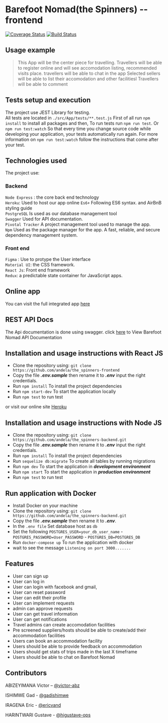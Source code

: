 # Barefoot Nomad(the Spinners) -- frontend

[![Coverage Status](https://coveralls.io/repos/github/andela/the_spinners-frontend/badge.svg?branch=develop)](https://coveralls.io/github/andela/the_spinners-frontend?branch=develop)
[![Build Status](https://travis-ci.org/andela/Barefoot-React.svg?branch=develop)](https://travis-ci.org/Barefoot-React)
## Usage example

>This App will be the center piece for travelling. 
Travellers will be able to register online and will see accomodation listing, recommended visits place.
travellers will be able to chat in the app
Selected sellers will be able to list their accomodation and other facilitiesl
Travellers will be able to comment

## Tests setup and execution
The project use JEST Library for testing.  
All tests are located in `./src/App/tests/**.test.js`
First of all run `npm install` to install all packages and then, 
To run tests run `npm run test`. Or `npm run test:watch` So that every time you change source code while developing your application, your tests automatically run again. For more information on `npm run test:watch` follow the instructions that come after your test.

## Technologies used

The project use:  
### Backend
 `Node Express` : the core back end technology  
 `Heroku`: Used to host our app online
 `Es6+` Following ES6 syntax. and AirBnB styling guide  
 `PostgreSQL` Is used as our database management tool  
 `Swagger` Used for API documentation.  
 `Pivotal Tracker` A project management tool used to manage the app.  
 `Npm` Used as the package manager for the app. A fast, reliable, and secure dependency management system.  

### Front end
 `Figma` : Use to protype the User interface  
 `Material UI`: the CSS framework.  
 `React Js`: Front end framework  
 `Redux`: a predictable state container for JavaScript apps.
    
## Online app
You can visit the full integrated app [here](https://spinners-frontend-stage.herokuapp.com/)

## REST API Docs
The Api documentation is done using swagger. click [here](#) to View Barefoot Nomad API Documentation
  

## Installation and usage instructions with React JS

* Clone the repository using: `git clone https://github.com/andela/the_spinners-frontend `  
* Copy the file ***.env.sample*** then rename it to ***.env*** input the right credentials.  
* Run `npm install` To install the project dependencies    
* Run `npm start-dev` To start the application locally
* Run `npm test` to run test  

or visit our online site [Heroku](https://spinners-frontend-stage.herokuapp.com/)

## Installation and usage instructions with Node JS

* Clone the repository using: `git clone https://github.com/andela/the_spinners-backend.git `  
* Copy the file ***.env.sample*** then rename it to ***.env*** input the right credentials.  
* Run `npm install` To install the project dependencies   
* Run `sequelize db:migrate` To create all tables by running migrations  
* Run `npm dev` To start the application in ***development environment***  
* Run `npm start` To start the application in ***production environment***
* Run `npm test` to run test 
 
 ## Run application with Docker
* Install Docker on your machine
* Clone the repository using: `git clone https://github.com/andela/the_spinners-backend.git `  
* Copy the file ***.env.sample*** then rename it to ***.env***.  
* In the `.env file` Set database host as `db`
* Set the following `POSTGRES_USER=your_db_user_name`
      - `POSTGRES_PASSWORD=User_PASSWORD`
      - `POSTGRES_DB=POSTGRES_DB`
* Run `docker-compose up` To run the application with docker   
* wait to see the message `Listening on port 3000.......` 


## Features
* User can sign up
* User can log in
* User can login with facebook and gmail, 
* User can reset password
* User can edit their profile
* User can implement requests
* admin can approve requests
* User can get travel information
* User can get notifications
* Travel admins can create accomodation facilities
* Pre screened suppliers/hosts should be able to create/add their accommodation facilities
* Users can book an accommodation facility
* Users should be able to provide feedback on accommodation
* Users should get stats of trips made in the last X timeframe
* Users should be able to chat on Barefoot Nomad


## Contributors

ABIZEYIMANA Victor – [@victor-abz](https://github.com/victor-abz)

ISHIMWE Gad - [@gadishimwe](https://github.com/gadishimwe)

IRAGENA Eric - [@ericvand](https://github.com/erickvand)

HARINTWARI Gustave - [@higustave-ops](https://github.com/higustave-ops)

